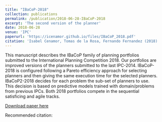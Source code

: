 ```yaml
---
title: "IBaCoP-2018"
collection: publications
permalink: /publication/2018-06-28-IBaCoP-2018
excerpt: 'The second version of the planner'
date: 2018-06-28
venue: 'IPC'
paperurl: 'https://icenamor.github.io/files/IBaCoP_2018.pdf'
citation: 'Isabel Cenamor, Tomas de la Rosa, Fernando Fernandez (2018). &quot;IBaCoP-2018 and IBaCoP2-2018.&quot; <i>International Planning Competition</i>'
---
```


This manuscript describes the IBaCoP family of planning
portfolios submitted to the International Planning Competition
2018. Our portfolios are improved versions of the planners
submitted to the last IPC-2014. IBaCoP-2018 is configured
following a Pareto efficiency approach for selecting
planners and then giving the same execution time for the selected
planners. IBaCoP2-2018 decides for each problem the
sub-set of planners to use. This decision is based on predictive
models trained with domain/problems from previous IPCs.
Both 2018 portfolios compete in the sequential satisficing and
agile tracks.

[Download paper here](https://icenamor.github.io/files/IBaCoP_2018.pdf)

Recommended citation: 


